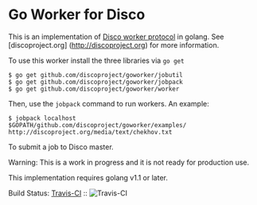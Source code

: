 Go Worker for Disco
===================

This is an implementation of [Disco worker protocol](http://disco.readthedocs.org/en/latest/howto/worker.html) in golang.
See [discoproject.org] (http://discoproject.org) for more information.

To use this worker install the three libraries via `go get`

```
$ go get github.com/discoproject/goworker/jobutil
$ go get github.com/discoproject/goworker/jobpack
$ go get github.com/discoproject/goworker/worker
```

Then, use the `jobpack` command to run workers. An example:
```
$ jobpack localhost  $GOPATH/github.com/discoproject/goworker/examples/ http://discoproject.org/media/text/chekhov.txt
```

To submit a job to Disco master.

Warning: This is a work in progress and it is not ready for production use.

This implementation requires golang v1.1 or later.

Build Status: [Travis-CI](http://travis-ci.org/discoproject/goworker) :: ![Travis-CI](https://secure.travis-ci.org/discoproject/goworker.png)
